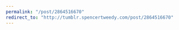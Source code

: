 ```yaml
---
permalink: "/post/2864516670"
redirect_to: "http://tumblr.spencertweedy.com/post/2864516670"
---
```

